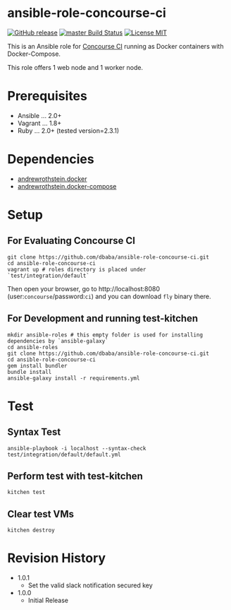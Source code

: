 ansible-role-concourse-ci
===

[![GitHub release](https://img.shields.io/github/release/dbaba/ansible-role-concourse-ci.svg)](https://github.com/dbaba/ansible-role-concourse-ci/releases/latest)
[![master Build Status](https://travis-ci.org/dbaba/ansible-role-concourse-ci.svg?branch=master)](https://travis-ci.org/dbaba/ansible-role-concourse-ci/)
[![License MIT](https://img.shields.io/github/license/dbaba/candy-red.svg)](http://opensource.org/licenses/MIT)

This is an Ansible role for [Concourse CI](https://concourse.ci) running as Docker containers with Docker-Compose.

This role offers 1 web node and 1 worker node.

# Prerequisites

 * Ansible ... 2.0+
 * Vagrant ... 1.8+
 * Ruby    ... 2.0+ (tested version=2.3.1)

# Dependencies

 * [andrewrothstein.docker](https://galaxy.ansible.com/andrewrothstein/docker/)
 * [andrewrothstein.docker-compose](https://galaxy.ansible.com/andrewrothstein/docker-compose/)

# Setup
## For Evaluating Concourse CI

    git clone https://github.com/dbaba/ansible-role-concourse-ci.git
    cd ansible-role-concourse-ci
    vagrant up # roles directory is placed under `test/integration/default`

Then open your browser, go to http://localhost:8080 (user:`concourse`/password:`ci`) and you can download `fly` binary there.

## For Development and running test-kitchen

    mkdir ansible-roles # this empty folder is used for installing dependencies by `ansible-galaxy`
    cd ansible-roles
    git clone https://github.com/dbaba/ansible-role-concourse-ci.git
    cd ansible-role-concourse-ci
    gem install bundler
    bundle install
    ansible-galaxy install -r requirements.yml

# Test
## Syntax Test

    ansible-playbook -i localhost --syntax-check test/integration/default/default.yml

## Perform test with test-kitchen

    kitchen test

## Clear test VMs

    kitchen destroy

# Revision History
 * 1.0.1
    - Set the valid slack notification secured key
 * 1.0.0
    - Initial Release
